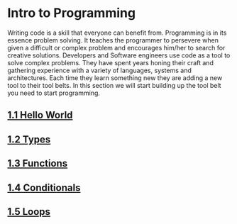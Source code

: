 # Intro to Programming
Writing code is a skill that everyone can benefit from. Programming is in its essence problem solving. It teaches the programmer to persevere when given a difficult or complex problem and encourages him/her to search for creative solutions. Developers and Software engineers use code as a tool to solve complex problems. They have spent years honing their craft and gathering experience with a variety of languages, systems and architectures. Each time they learn something new they are adding a new tool to their tool belts. In this section we will start building up the tool belt you need to start programming. 

## [1.1 Hello World](/part_1/1.1_hello_world.md)
## [1.2 Types](/part_1/1.3_type.md)
## [1.3 Functions](/part_1/1.2_functions.md)
## [1.4 Conditionals](/part_1/1.4_conditionals.md)
## [1.5 Loops](/part_1/1.5_loops.md)
